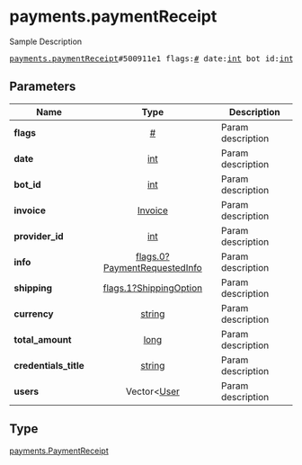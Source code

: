# payments.paymentReceipt

Sample Description

<pre>
<a href="../constructor/payments.paymentReceipt.md">payments.paymentReceipt</a>#500911e1 flags:<a href="../type/#.md">#</a> date:<a href="../type/int.md">int</a> bot_id:<a href="../type/int.md">int</a> invoice:<a href="../type/Invoice.md">Invoice</a> provider_id:<a href="../type/int.md">int</a> info:<a href="../type/flags.0?PaymentRequestedInfo.md">flags.0?PaymentRequestedInfo</a> shipping:<a href="../type/flags.1?ShippingOption.md">flags.1?ShippingOption</a> currency:<a href="../type/string.md">string</a> total_amount:<a href="../type/long.md">long</a> credentials_title:<a href="../type/string.md">string</a> users:Vector&lt;<a href="../type/User.md">User</a>&gt; = <a href="../type/payments.PaymentReceipt.md">payments.PaymentReceipt</a>;
</pre>

## Parameters

| Name | Type | Description |
|------|:----:|-------------|
| **flags** | [#](../type/#.md) | Param description |
| **date** | [int](../type/int.md) | Param description |
| **bot_id** | [int](../type/int.md) | Param description |
| **invoice** | [Invoice](../type/Invoice.md) | Param description |
| **provider_id** | [int](../type/int.md) | Param description |
| **info** | [flags.0?PaymentRequestedInfo](../type/flags.0?PaymentRequestedInfo.md) | Param description |
| **shipping** | [flags.1?ShippingOption](../type/flags.1?ShippingOption.md) | Param description |
| **currency** | [string](../type/string.md) | Param description |
| **total_amount** | [long](../type/long.md) | Param description |
| **credentials_title** | [string](../type/string.md) | Param description |
| **users** | Vector<[User](../type/User.md) | Param description |

## Type

[payments.PaymentReceipt](../type/payments.PaymentReceipt.md)
